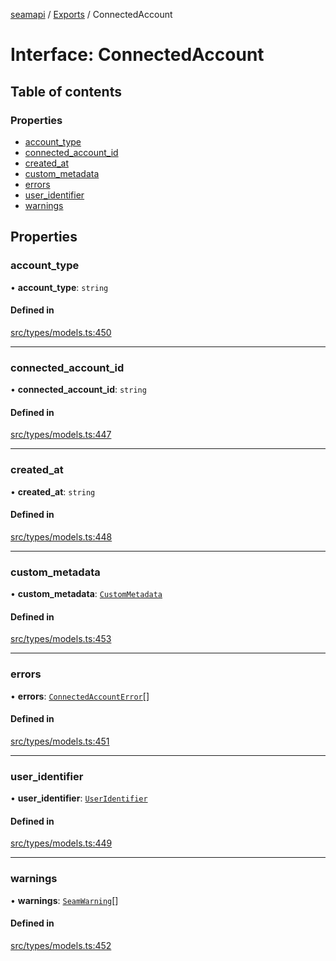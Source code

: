 [seamapi](../README.md) / [Exports](../modules.md) / ConnectedAccount

# Interface: ConnectedAccount

## Table of contents

### Properties

- [account\_type](ConnectedAccount.md#account_type)
- [connected\_account\_id](ConnectedAccount.md#connected_account_id)
- [created\_at](ConnectedAccount.md#created_at)
- [custom\_metadata](ConnectedAccount.md#custom_metadata)
- [errors](ConnectedAccount.md#errors)
- [user\_identifier](ConnectedAccount.md#user_identifier)
- [warnings](ConnectedAccount.md#warnings)

## Properties

### account\_type

• **account\_type**: `string`

#### Defined in

[src/types/models.ts:450](https://github.com/seamapi/javascript/blob/main/src/types/models.ts#L450)

___

### connected\_account\_id

• **connected\_account\_id**: `string`

#### Defined in

[src/types/models.ts:447](https://github.com/seamapi/javascript/blob/main/src/types/models.ts#L447)

___

### created\_at

• **created\_at**: `string`

#### Defined in

[src/types/models.ts:448](https://github.com/seamapi/javascript/blob/main/src/types/models.ts#L448)

___

### custom\_metadata

• **custom\_metadata**: [`CustomMetadata`](../modules.md#custommetadata)

#### Defined in

[src/types/models.ts:453](https://github.com/seamapi/javascript/blob/main/src/types/models.ts#L453)

___

### errors

• **errors**: [`ConnectedAccountError`](ConnectedAccountError.md)[]

#### Defined in

[src/types/models.ts:451](https://github.com/seamapi/javascript/blob/main/src/types/models.ts#L451)

___

### user\_identifier

• **user\_identifier**: [`UserIdentifier`](UserIdentifier.md)

#### Defined in

[src/types/models.ts:449](https://github.com/seamapi/javascript/blob/main/src/types/models.ts#L449)

___

### warnings

• **warnings**: [`SeamWarning`](SeamWarning.md)[]

#### Defined in

[src/types/models.ts:452](https://github.com/seamapi/javascript/blob/main/src/types/models.ts#L452)
